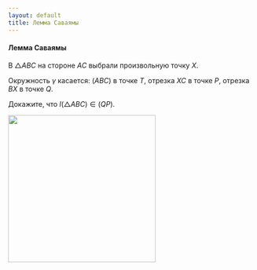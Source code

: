 ```yaml
---
layout: default
title: Лемма Саваямы
---
```


#### Лемма Саваямы

В $△ABC$ на стороне $AC$  выбрали произвольную точку $X$.

Окружность $\gamma$ касается:
$(ABC)$ в точке $T$,
отрезка $XC$ в точке $P$,
отрезка $BX$ в точке $Q$.

Докажите, что $I(△ABC) \in (QP)$.

<img width='300' src="https://docs.google.com/drawings/d/1xS846vW-fNAbmzwXfuwDTBxrRo0c2mflicqs3YJbFt8/export/svg">

